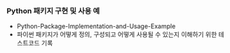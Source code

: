 ### Python 패키지 구현 및 사용 예
- Python-Package-Implementation-and-Usage-Example
- 파이썬 패키지가 어떻게 정의, 구성되고 어떻게 사용될 수 있는지 이해하기 위한 테스트코드 기록
